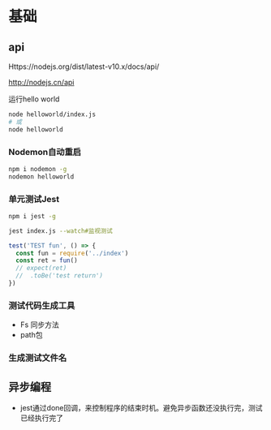 # 基础

## api

Https://nodejs.org/dist/latest-v10.x/docs/api/

http://nodejs.cn/api



运行hello world

```bash
node helloworld/index.js
# 或
node helloworld
```

### Nodemon自动重启

```bash
npm i nodemon -g
nodemon helloworld
```

### 单元测试Jest

```bash
npm i jest -g

jest index.js --watch#监视测试


```

```js
test('TEST fun', () => {
  const fun = require('../index')
  const ret = fun()
  // expect(ret)
  //  .toBe('test return')
})
```



### 测试代码生成工具

- Fs 同步方法
- path包

### 生成测试文件名



## 异步编程

- jest通过done回调，来控制程序的结束时机。避免异步函数还没执行完，测试已经执行完了